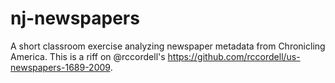 # nj-newspapers
A short classroom exercise analyzing newspaper metadata from Chronicling America. This is a riff on @rccordell's <https://github.com/rccordell/us-newspapers-1689-2009>.
